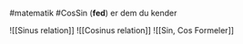 #matematik #CosSin
(**fed**) er dem du kender

![[Sinus relation]]
![[Cosinus relation]]
![[Sin, Cos Formeler]]

